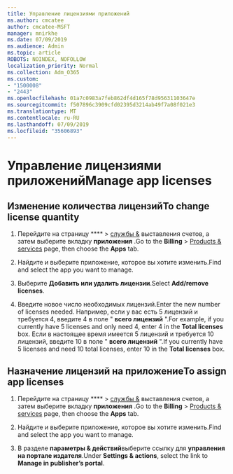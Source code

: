 ```yaml
---
title: Управление лицензиями приложений
ms.author: cmcatee
author: cmcatee-MSFT
manager: mnirkhe
ms.date: 07/09/2019
ms.audience: Admin
ms.topic: article
ROBOTS: NOINDEX, NOFOLLOW
localization_priority: Normal
ms.collection: Adm_O365
ms.custom:
- "1500008"
- "2443"
ms.openlocfilehash: 01a7c0983a7feb862df4d165f78d95631103647e
ms.sourcegitcommit: f507896c3909cfd02395d3214ab49f7a08f021e3
ms.translationtype: MT
ms.contentlocale: ru-RU
ms.lasthandoff: 07/09/2019
ms.locfileid: "35606893"
---
```

# <a name="manage-app-licenses"></a><span data-ttu-id="a15cb-102">Управление лицензиями приложений</span><span class="sxs-lookup"><span data-stu-id="a15cb-102">Manage app licenses</span></span>

## <a name="to-change-license-quantity"></a><span data-ttu-id="a15cb-103">Изменение количества лицензий</span><span class="sxs-lookup"><span data-stu-id="a15cb-103">To change license quantity</span></span>

1. <span data-ttu-id="a15cb-104">Перейдите на страницу \*\*\*\* > [службы &](https://go.microsoft.com/fwlink/p/?linkid=842054) выставления счетов, а затем выберите вкладку **приложения** .</span><span class="sxs-lookup"><span data-stu-id="a15cb-104">Go to the **Billing** > [Products & services](https://go.microsoft.com/fwlink/p/?linkid=842054) page, then choose the **Apps** tab.</span></span>

2. <span data-ttu-id="a15cb-105">Найдите и выберите приложение, которое вы хотите изменить.</span><span class="sxs-lookup"><span data-stu-id="a15cb-105">Find and select the app you want to manage.</span></span>  

3. <span data-ttu-id="a15cb-106">Выберите **Добавить или удалить лицензии**.</span><span class="sxs-lookup"><span data-stu-id="a15cb-106">Select **Add/remove licenses**.</span></span>

4. <span data-ttu-id="a15cb-107">Введите новое число необходимых лицензий.</span><span class="sxs-lookup"><span data-stu-id="a15cb-107">Enter the new number of licenses needed.</span></span> <span data-ttu-id="a15cb-108">Например, если у вас есть 5 лицензий и требуется 4, введите 4 в поле " **всего лицензий** ".</span><span class="sxs-lookup"><span data-stu-id="a15cb-108">For example, if you currently have 5 licenses and only need 4, enter 4 in the **Total licenses** box.</span></span> <span data-ttu-id="a15cb-109">Если в настоящее время имеется 5 лицензий и требуется 10 лицензий, введите 10 в поле " **всего лицензий** ".</span><span class="sxs-lookup"><span data-stu-id="a15cb-109">If you currently have 5 licenses and need 10 total licenses, enter 10 in the **Total licenses** box.</span></span>

## <a name="to-assign-app-licenses"></a><span data-ttu-id="a15cb-110">Назначение лицензий на приложение</span><span class="sxs-lookup"><span data-stu-id="a15cb-110">To assign app licenses</span></span>

1. <span data-ttu-id="a15cb-111">Перейдите на страницу \*\*\*\* > [службы &](https://go.microsoft.com/fwlink/p/?linkid=842054) выставления счетов, а затем выберите вкладку **приложения** .</span><span class="sxs-lookup"><span data-stu-id="a15cb-111">Go to the **Billing** > [Products & services](https://go.microsoft.com/fwlink/p/?linkid=842054) page, then choose the **Apps** tab.</span></span>

2. <span data-ttu-id="a15cb-112">Найдите и выберите приложение, которое вы хотите изменить.</span><span class="sxs-lookup"><span data-stu-id="a15cb-112">Find and select the app you want to manage.</span></span>  

3. <span data-ttu-id="a15cb-113">В разделе **параметры & действий**выберите ссылку для **управления на портале издателя**.</span><span class="sxs-lookup"><span data-stu-id="a15cb-113">Under **Settings & actions**, select the link to **Manage in publisher’s portal**.</span></span>